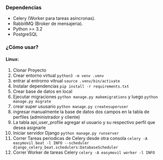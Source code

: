 ### Dependencias
- Celery (Worker para tareas asincronas).
- RabbitMQ (Broker de mensajeria).
- Python >= 3.2
- PostgreSQL

### ¿Cómo usar?

#### Linux:

1. Clonar Proyecto
2. Crear entorno virtual `python3 -m venv .venv`
3. entrar al entrorno vitrual `source .venv/bin/activate`
4. Instalar dependencias `pip install -r requirements.txt`
5. Crear base de datos en local
6. Ejecutar migraciones `python manage.py makemigrations` y luego `python manage.py migrate`
7. crear super ususario `python manage.py createsuperuser`
8. ingresar manualmente la base de datos dos campos en la tabla de perfiles (administrador y cliente)
9. La tabla api_user_profile agregar el usuario y su respectivo perfil que desea asignarle
10. Iniciar servidor Django `python manage.py runserver`
11. Correr Tareas periodicas de Celery desde otra consola `celery -A easymovil beat -l INFO --scheduler django_celery_beat.schedulers:DatabaseScheduler`
12. Correr Worker de tareas Celery `celery -A easymovil worker -l INFO`
